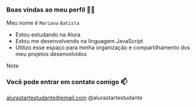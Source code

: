 ### Boas vindas ao meu perfil 💙💙
Meu nome é ```Mariana``` ```Batista```

* Estou estudando na Alura
* Estou me desenvolvendo na linguagem JavaScript
* Utilizo esse espaço para minha organização e compartilhamento dos meu projetos desenvolvidos

> [!NOTE]
> ### Você pode entrar em contato comigo 📫
> alurastartestudante@email.com
> @alurastartestudante
